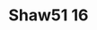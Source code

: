 # Shaw51 16
<a name="material" />
<script type="application/ld+json">

  {
    "@context": "https://schema.org/",
    "@type": "ChemicalSubstance",
    "http://purl.org/dc/terms/conformsTo":
      {
        "@type": "CreativeWork",
        "@id": "https://bioschemas.org/profiles/ChemicalSubstance/0.4-RELEASE/"
      },
    "@id": "https://egonw.github.io/nanowiki/nanowiki46.html#material",
    "name": "Shaw51 16",
    "sameAs: "http://127.0.0.1/mediawiki/index.php/Special:URIResolver/Shaw51_16"
  }
</script>

